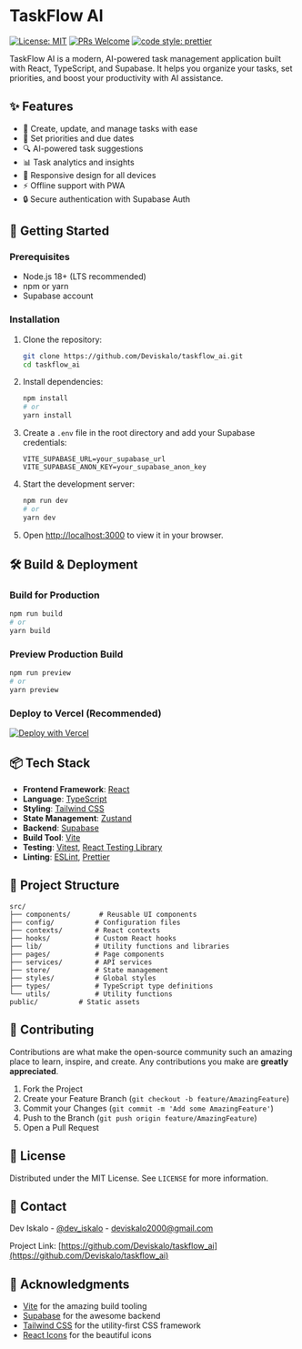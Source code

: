 # TaskFlow AI

[![License: MIT](https://img.shields.io/badge/License-MIT-yellow.svg)](https://opensource.org/licenses/MIT)
[![PRs Welcome](https://img.shields.io/badge/PRs-welcome-brightgreen.svg)](http://makeapullrequest.com)
[![code style: prettier](https://img.shields.io/badge/code_style-prettier-ff69b4.svg)](https://github.com/prettier/prettier)

TaskFlow AI is a modern, AI-powered task management application built with React, TypeScript, and Supabase. It helps you organize your tasks, set priorities, and boost your productivity with AI assistance.

## ✨ Features

- 📝 Create, update, and manage tasks with ease
- 🎯 Set priorities and due dates
- 🔍 AI-powered task suggestions
- 📊 Task analytics and insights
- 📱 Responsive design for all devices
- ⚡ Offline support with PWA
- 🔒 Secure authentication with Supabase Auth

## 🚀 Getting Started

### Prerequisites

- Node.js 18+ (LTS recommended)
- npm or yarn
- Supabase account

### Installation

1. Clone the repository:
   ```bash
   git clone https://github.com/Deviskalo/taskflow_ai.git
   cd taskflow_ai
   ```

2. Install dependencies:
   ```bash
   npm install
   # or
   yarn install
   ```

3. Create a `.env` file in the root directory and add your Supabase credentials:
   ```env
   VITE_SUPABASE_URL=your_supabase_url
   VITE_SUPABASE_ANON_KEY=your_supabase_anon_key
   ```

4. Start the development server:
   ```bash
   npm run dev
   # or
   yarn dev
   ```

5. Open [http://localhost:3000](http://localhost:3000) to view it in your browser.

## 🛠️ Build & Deployment

### Build for Production

```bash
npm run build
# or
yarn build
```

### Preview Production Build

```bash
npm run preview
# or
yarn preview
```

### Deploy to Vercel (Recommended)

[![Deploy with Vercel](https://vercel.com/button)](https://vercel.com/new/clone?repository-url=https%3A%2F%2Fgithub.com%2Fyourusername%2Ftaskflow-ai&env=VITE_SUPABASE_URL,VITE_SUPABASE_ANON_KEY&envDescription=Supabase%20credentials%20are%20required%20to%20connect%20to%20your%20database.&envLink=https%3A%2F%2Fsupabase.com%2Fdocs%2Fguides%2Fgetting-started%2Fquickstarts%2Freactjs)

## 📦 Tech Stack

- **Frontend Framework**: [React](https://reactjs.org/)
- **Language**: [TypeScript](https://www.typescriptlang.org/)
- **Styling**: [Tailwind CSS](https://tailwindcss.com/)
- **State Management**: [Zustand](https://github.com/pmndrs/zustand)
- **Backend**: [Supabase](https://supabase.com/)
- **Build Tool**: [Vite](https://vitejs.dev/)
- **Testing**: [Vitest](https://vitest.dev/), [React Testing Library](https://testing-library.com/)
- **Linting**: [ESLint](https://eslint.org/), [Prettier](https://prettier.io/)

## 📂 Project Structure

```
src/
├── components/       # Reusable UI components
├── config/          # Configuration files
├── contexts/        # React contexts
├── hooks/           # Custom React hooks
├── lib/             # Utility functions and libraries
├── pages/           # Page components
├── services/        # API services
├── store/           # State management
├── styles/          # Global styles
├── types/           # TypeScript type definitions
└── utils/           # Utility functions
public/          # Static assets
```

## 🤝 Contributing

Contributions are what make the open-source community such an amazing place to learn, inspire, and create. Any contributions you make are **greatly appreciated**.

1. Fork the Project
2. Create your Feature Branch (`git checkout -b feature/AmazingFeature`)
3. Commit your Changes (`git commit -m 'Add some AmazingFeature'`)
4. Push to the Branch (`git push origin feature/AmazingFeature`)
5. Open a Pull Request

## 📄 License

Distributed under the MIT License. See `LICENSE` for more information.

## 📧 Contact

Dev Iskalo - [@dev_iskalo](https://twitter.com/@dev_iskalo) - deviskalo2000@gmail.com

Project Link: [https://github.com/Deviskalo/taskflow_ai](https://github.com/Deviskalo/taskflow_ai)

## 🙏 Acknowledgments

- [Vite](https://vitejs.dev/) for the amazing build tooling
- [Supabase](https://supabase.com/) for the awesome backend
- [Tailwind CSS](https://tailwindcss.com/) for the utility-first CSS framework
- [React Icons](https://react-icons.github.io/react-icons/) for the beautiful icons
